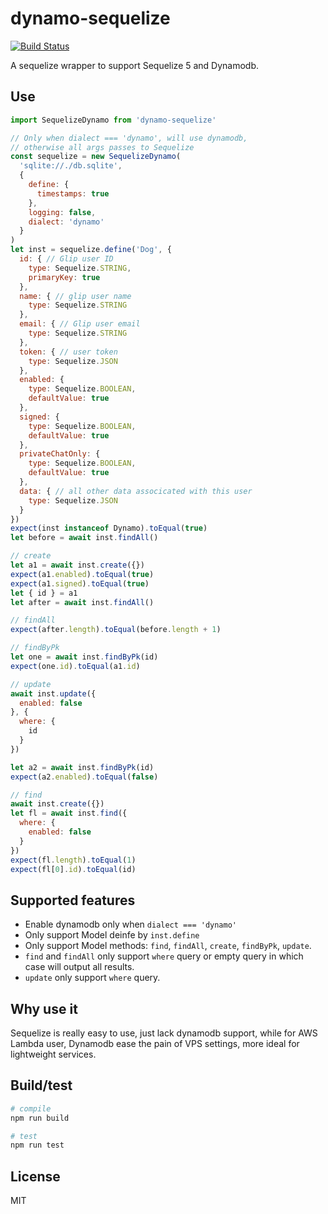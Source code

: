 # dynamo-sequelize

[![Build Status](https://travis-ci.org/zxdong262/dynamo-sequelize.svg?branch=release)](https://travis-ci.org/zxdong262/dynamo-sequelize)

A sequelize wrapper to support Sequelize 5 and Dynamodb.

## Use

```js
import SequelizeDynamo from 'dynamo-sequelize'

// Only when dialect === 'dynamo', will use dynamodb,
// otherwise all args passes to Sequelize
const sequelize = new SequelizeDynamo(
  'sqlite://./db.sqlite',
  {
    define: {
      timestamps: true
    },
    logging: false,
    dialect: 'dynamo'
  }
)
let inst = sequelize.define('Dog', {
  id: { // Glip user ID
    type: Sequelize.STRING,
    primaryKey: true
  },
  name: { // glip user name
    type: Sequelize.STRING
  },
  email: { // Glip user email
    type: Sequelize.STRING
  },
  token: { // user token
    type: Sequelize.JSON
  },
  enabled: {
    type: Sequelize.BOOLEAN,
    defaultValue: true
  },
  signed: {
    type: Sequelize.BOOLEAN,
    defaultValue: true
  },
  privateChatOnly: {
    type: Sequelize.BOOLEAN,
    defaultValue: true
  },
  data: { // all other data associcated with this user
    type: Sequelize.JSON
  }
})
expect(inst instanceof Dynamo).toEqual(true)
let before = await inst.findAll()

// create
let a1 = await inst.create({})
expect(a1.enabled).toEqual(true)
expect(a1.signed).toEqual(true)
let { id } = a1
let after = await inst.findAll()

// findAll
expect(after.length).toEqual(before.length + 1)

// findByPk
let one = await inst.findByPk(id)
expect(one.id).toEqual(a1.id)

// update
await inst.update({
  enabled: false
}, {
  where: {
    id
  }
})

let a2 = await inst.findByPk(id)
expect(a2.enabled).toEqual(false)

// find
await inst.create({})
let fl = await inst.find({
  where: {
    enabled: false
  }
})
expect(fl.length).toEqual(1)
expect(fl[0].id).toEqual(id)
```

## Supported features

- Enable dynamodb only when `dialect === 'dynamo'`
- Only support Model deinfe by `inst.define`
- Only support Model methods: `find`, `findAll`, `create`, `findByPk`, `update`.
- `find` and `findAll` only support `where` query or empty query in which case will output all results.
- `update` only support `where` query.

## Why use it

Sequelize is really easy to use, just lack dynamodb support, while for AWS Lambda user, Dynamodb ease the pain of VPS settings, more ideal for lightweight services.

## Build/test

```bash
# compile
npm run build

# test
npm run test
```

## License

MIT
